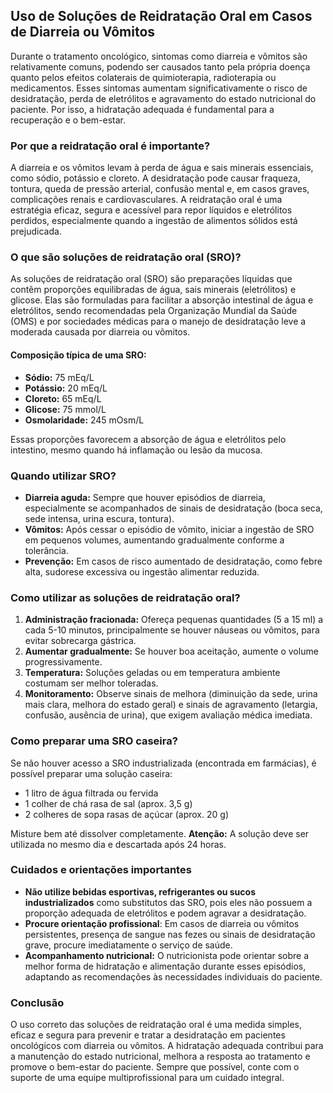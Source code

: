 ## Uso de Soluções de Reidratação Oral em Casos de Diarreia ou Vômitos

Durante o tratamento oncológico, sintomas como diarreia e vômitos são relativamente comuns, podendo ser causados tanto pela própria doença quanto pelos efeitos colaterais de quimioterapia, radioterapia ou medicamentos. Esses sintomas aumentam significativamente o risco de desidratação, perda de eletrólitos e agravamento do estado nutricional do paciente. Por isso, a hidratação adequada é fundamental para a recuperação e o bem-estar.

### Por que a reidratação oral é importante?

A diarreia e os vômitos levam à perda de água e sais minerais essenciais, como sódio, potássio e cloreto. A desidratação pode causar fraqueza, tontura, queda de pressão arterial, confusão mental e, em casos graves, complicações renais e cardiovasculares. A reidratação oral é uma estratégia eficaz, segura e acessível para repor líquidos e eletrólitos perdidos, especialmente quando a ingestão de alimentos sólidos está prejudicada.

### O que são soluções de reidratação oral (SRO)?

As soluções de reidratação oral (SRO) são preparações líquidas que contêm proporções equilibradas de água, sais minerais (eletrólitos) e glicose. Elas são formuladas para facilitar a absorção intestinal de água e eletrólitos, sendo recomendadas pela Organização Mundial da Saúde (OMS) e por sociedades médicas para o manejo de desidratação leve a moderada causada por diarreia ou vômitos.

#### Composição típica de uma SRO:

- **Sódio:** 75 mEq/L
- **Potássio:** 20 mEq/L
- **Cloreto:** 65 mEq/L
- **Glicose:** 75 mmol/L
- **Osmolaridade:** 245 mOsm/L

Essas proporções favorecem a absorção de água e eletrólitos pelo intestino, mesmo quando há inflamação ou lesão da mucosa.

### Quando utilizar SRO?

- **Diarreia aguda:** Sempre que houver episódios de diarreia, especialmente se acompanhados de sinais de desidratação (boca seca, sede intensa, urina escura, tontura).
- **Vômitos:** Após cessar o episódio de vômito, iniciar a ingestão de SRO em pequenos volumes, aumentando gradualmente conforme a tolerância.
- **Prevenção:** Em casos de risco aumentado de desidratação, como febre alta, sudorese excessiva ou ingestão alimentar reduzida.

### Como utilizar as soluções de reidratação oral?

1. **Administração fracionada:** Ofereça pequenas quantidades (5 a 15 ml) a cada 5-10 minutos, principalmente se houver náuseas ou vômitos, para evitar sobrecarga gástrica.
2. **Aumentar gradualmente:** Se houver boa aceitação, aumente o volume progressivamente.
3. **Temperatura:** Soluções geladas ou em temperatura ambiente costumam ser melhor toleradas.
4. **Monitoramento:** Observe sinais de melhora (diminuição da sede, urina mais clara, melhora do estado geral) e sinais de agravamento (letargia, confusão, ausência de urina), que exigem avaliação médica imediata.

### Como preparar uma SRO caseira?

Se não houver acesso a SRO industrializada (encontrada em farmácias), é possível preparar uma solução caseira:

- 1 litro de água filtrada ou fervida
- 1 colher de chá rasa de sal (aprox. 3,5 g)
- 2 colheres de sopa rasas de açúcar (aprox. 20 g)

Misture bem até dissolver completamente. **Atenção:** A solução deve ser utilizada no mesmo dia e descartada após 24 horas.

### Cuidados e orientações importantes

- **Não utilize bebidas esportivas, refrigerantes ou sucos industrializados** como substitutos das SRO, pois eles não possuem a proporção adequada de eletrólitos e podem agravar a desidratação.
- **Procure orientação profissional**: Em casos de diarreia ou vômitos persistentes, presença de sangue nas fezes ou sinais de desidratação grave, procure imediatamente o serviço de saúde.
- **Acompanhamento nutricional:** O nutricionista pode orientar sobre a melhor forma de hidratação e alimentação durante esses episódios, adaptando as recomendações às necessidades individuais do paciente.

### Conclusão

O uso correto das soluções de reidratação oral é uma medida simples, eficaz e segura para prevenir e tratar a desidratação em pacientes oncológicos com diarreia ou vômitos. A hidratação adequada contribui para a manutenção do estado nutricional, melhora a resposta ao tratamento e promove o bem-estar do paciente. Sempre que possível, conte com o suporte de uma equipe multiprofissional para um cuidado integral.